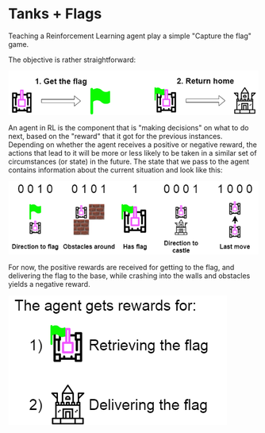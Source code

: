# Tanks + Flags 

Teaching a Reinforcement Learning agent play a simple "Capture the flag" game. 

The objective is rather straightforward: 

![basics](/img/readme/diag0.png)

An agent in RL is the component that is "making decisions" on what to do next, based on the "reward" that it got for the previous instances. Depending on whether the agent receives a positive or negative reward, the actions that lead to it  will be more or less likely to be taken in a similar set of circumstances (or state) in the future. The state that we pass to the agent contains information about the current situation and look like this: 

![state](/img/readme/diag1.png)

For now, the positive rewards are received for getting to the flag, and delivering the flag to the base, while crashing into the walls and obstacles yields a negative reward.  

![state](/img/readme/diag2.png)




